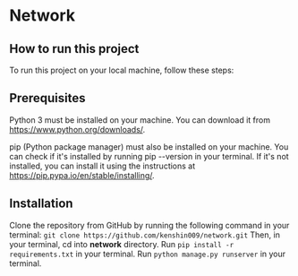# Network

## How to run this project
To run this project on your local machine, follow these steps:

## Prerequisites
Python 3 must be installed on your machine. You can download it from https://www.python.org/downloads/.

pip (Python package manager) must also be installed on your machine. You can check if it's installed by running pip --version in your terminal. If it's not installed, you can install it using the instructions at https://pip.pypa.io/en/stable/installing/.

## Installation
Clone the repository from GitHub by running the following command in your terminal: `git clone https://github.com/kenshin009/network.git`
Then, in your terminal, cd into **network** directory.
Run `pip install -r requirements.txt` in your terminal.
Run `python manage.py runserver` in your terminal.
